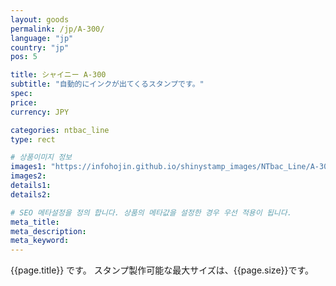 ```yaml
---
layout: goods
permalink: /jp/A-300/
language: "jp"
country: "jp"
pos: 5

title: シャイニー A-300
subtitle: "自動的にインクが出てくるスタンプです。"
spec: 
price: 
currency: JPY

categories: ntbac_line
type: rect

# 상품이미지 정보
images1: "https://infohojin.github.io/shinystamp_images/NTbac_Line/A-300/A-300_1.jpg"
images2:
details1:
details2:    

# SEO 메타설정을 정의 합니다. 상품의 메타값을 설정한 경우 우선 적용이 됩니다.
meta_title: 
meta_description:
meta_keyword:
---
```


{{page.title}} です。 スタンプ製作可能な最大サイズは、{{page.size}}です。